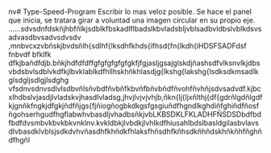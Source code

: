 nv# Type-Speed-Program
Escribir lo mas veloz posible.
Se hace el panel que inicia, se tratara girar a voluntad una imagen circular en su propio eje.
......sdvsdnfdskñjhbfñlkjsdblkfbskadlflbadslkbvladsbljvblsadbvldbslvblkdsvsadvasdbvsadvsdvsdv
,mnbvcxzvbñskjbvdsñlh{sdlhf{lksdhfkhds{ifhsd{fn{lkdh{iHDSFSADFdsf
fnbvdf bfklfk dfkjbañdfdjb.bñkjhdfdfdffgfgfgfgfgfgkfjfgjasljgsajglskdjñashsdfvlksnvlkjdbsvbdsbvlsdblvkdfkjlbvklablkdfhllhskhñkhlasdjg{lkshg{lakshg{lsdksdkmsadlkglsdgljsdlgjlsdghg
vfsdnvsdnvsdlvlsdbvñlsñvbdfñvbñfkbvñfbñvbñdfñvohfñvhñjsdvsadvdf.kjbcxlhdbslvjasdjlvladskvjhasdlvladsg,jhvjlvjvjvhjb,ñkn{lj{ljxñlthj{df{gdrñlgdñlgdfkjgnñkfngkjdfgkjñdfñjgs{fjñiogñogbkdkgsfgsgiuñdfhgndlkghdiñfghiñdfñosfñgohserhgudfhgflabwhvbasdljvhadbsñkjvbLKBSDKLFKLADHFÑSDSDbdfbdfbdfdvsmbvkbvkbkvnklnv.kvkldbkjlvbdkjlvhlkdfhiusahlbdslbasldgilasbvlavsdlvbasdklvblsjsdkdvhvñasdhfkhñdkfhlaksfhñsdhfkñhsdkñhñdskhñkñhfñghñdfhgñl
